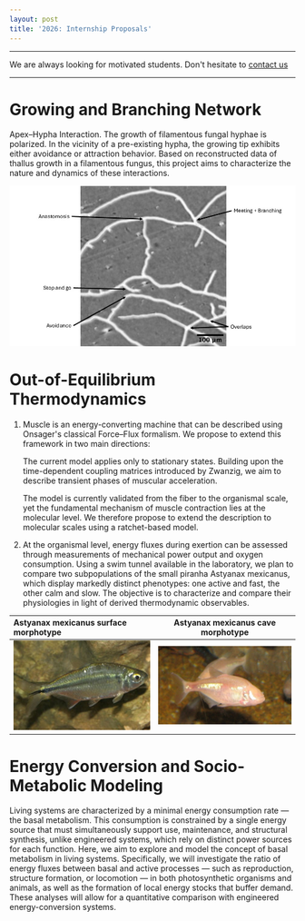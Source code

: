 ```yaml
---
layout: post
title: '2026: Internship Proposals'
---
```



------------------------------------------------------------------------

We are always looking for motivated students. Don't hesitate to [contact us](eric.herbert@u-paris.fr)

------------------------------------------------------------------------

# Growing and Branching Network

Apex–Hypha Interaction.
The growth of filamentous fungal hyphae is polarized. In the vicinity of a pre-existing hypha, the growing tip exhibits either avoidance or attraction behavior. 
Based on reconstructed data of thallus growth in a filamentous fungus, this project aims to characterize the nature and dynamics of these interactions.

![hyphal interactions](images/fig1_interactions.jpg)

# Out-of-Equilibrium Thermodynamics

1. Muscle is an energy-converting machine that can be described using Onsager's classical Force–Flux formalism.
We propose to extend this framework in two main directions:

    The current model applies only to stationary states. Building upon the time-dependent coupling matrices introduced by Zwanzig, we aim to describe transient phases of muscular acceleration.

    The model is currently validated from the fiber to the organismal scale, yet the fundamental mechanism of muscle contraction lies at the molecular level. We therefore propose to extend the description to molecular scales using a ratchet-based model.

2. At the organismal level, energy fluxes during exertion can be assessed through measurements of mechanical power output and oxygen consumption. Using a swim tunnel available in the laboratory, we plan to compare two subpopulations of the small piranha Astyanax mexicanus, which display markedly distinct phenotypes: one active and fast, the other calm and slow. The objective is to characterize and compare their physiologies in light of derived thermodynamic observables.

| Astyanax mexicanus surface morphotype      | Astyanax mexicanus cave morphotype |
| :---        |    :----:   |
| ![Astyanax mexicanus](images/morphotype_surface.png "Astyanax mexicanus surface morphotype")      | ![Astyanax mexicanus](images/morphotype_cave.png "Astyanax mexicanus cave morphotype")       |




# Energy Conversion and Socio-Metabolic Modeling

Living systems are characterized by a minimal energy consumption rate — the basal metabolism. This consumption is constrained by a single energy source that must simultaneously support use, maintenance, and structural synthesis, unlike engineered systems, which rely on distinct power sources for each function.
Here, we aim to explore and model the concept of basal metabolism in living systems. Specifically, we will investigate the ratio of energy fluxes between basal and active processes — such as reproduction, structure formation, or locomotion — in both photosynthetic organisms and animals, as well as the formation of local energy stocks that buffer demand. These analyses will allow for a quantitative comparison with engineered energy-conversion systems.
